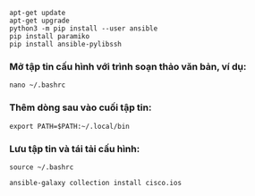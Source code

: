 ```
apt-get update
apt-get upgrade
python3 -m pip install --user ansible
pip install paramiko
pip install ansible-pylibssh
```

### Mở tập tin cấu hình với trình soạn thảo văn bản, ví dụ:
	nano ~/.bashrc
### Thêm dòng sau vào cuối tập tin:
	export PATH=$PATH:~/.local/bin
### Lưu tập tin và tái tải cấu hình:
	source ~/.bashrc

`ansible-galaxy collection install cisco.ios`
